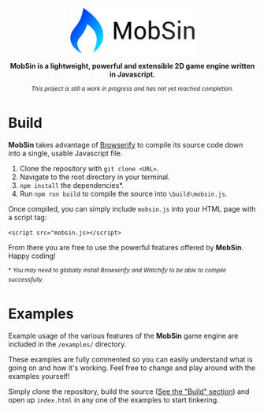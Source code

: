<p align="center"><img src="./doc/logo/logo_text.png" alt="drawing" width="50%" /></p>

<p align="center"><b>MobSin is a lightweight, powerful and extensible 2D game engine written in Javascript.</b></p>

<p align="center"><sup><i>This project is still a work in progress and has not yet reached completion.</i></sup></p>

# Build

**MobSin** takes advantage of [Browserify](http://browserify.org/) to compile its source code down into a single, usable Javascript file.

1. Clone the repository with `git clone <URL>`.
2. Navigate to the root directory in your terminal.
3. `npm install` the dependencies\*.
4. Run `npm run build` to compile the source into `\build\mobsin.js`.

Once compiled, you can simply include `mobsin.js` into your HTML page with a script tag:

    <script src="mobsin.js></script>
    
From there you are free to use the powerful features offered by **MobSin**. Happy coding!

<sup>\* <i>You may need to globally install Browserify and Watchify to be able to compile successfully.</i></sup>

# Examples

Example usage of the various features of the **MobSin** game engine are included in the `/examples/` directory.

These examples are fully commented so you can easily understand what is going on and how it's working. Feel free to change and play around with the examples yourself!

Simply clone the repository, build the source ([See the "Build" section](#build)) and open up `index.html` in any one of the examples to start tinkering.
